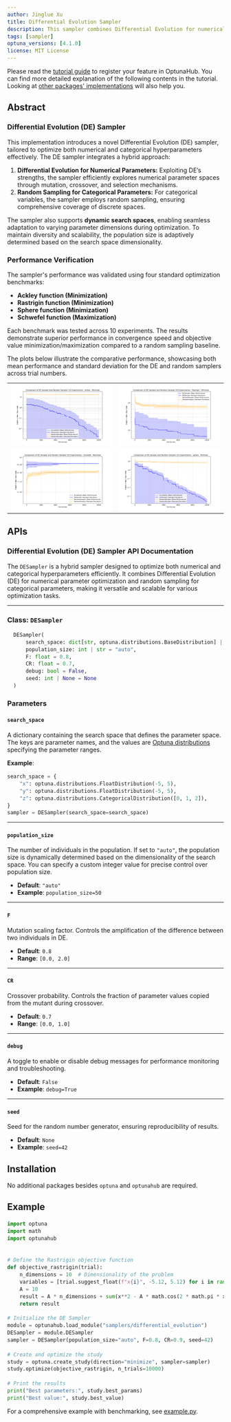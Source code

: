 ```yaml
---
author: Jinglue Xu
title: Differential Evolution Sampler
description: This sampler combines Differential Evolution for numerical parameters and Random Sampling for categorical parameters, dynamically adapting to changes in the search space by initializing new dimensions and ignoring removed ones seamlessly across trials.
tags: [sampler]
optuna_versions: [4.1.0]
license: MIT License
---
```


Please read the [tutorial guide](https://optuna.github.io/optunahub-registry/recipes/001_first.html) to register your feature in OptunaHub.
You can find more detailed explanation of the following contents in the tutorial.
Looking at [other packages' implementations](https://github.com/optuna/optunahub-registry/tree/main/package) will also help you.

## Abstract

### Differential Evolution (DE) Sampler

This implementation introduces a novel Differential Evolution (DE) sampler, tailored to optimize both numerical and categorical hyperparameters effectively. The DE sampler integrates a hybrid approach:

1. **Differential Evolution for Numerical Parameters:** Exploiting DE’s strengths, the sampler efficiently explores numerical parameter spaces through mutation, crossover, and selection mechanisms.
1. **Random Sampling for Categorical Parameters:** For categorical variables, the sampler employs random sampling, ensuring comprehensive coverage of discrete spaces.

The sampler also supports **dynamic search spaces**, enabling seamless adaptation to varying parameter dimensions during optimization. To maintain diversity and scalability, the population size is adaptively determined based on the search space dimensionality.

### Performance Verification

The sampler's performance was validated using four standard optimization benchmarks:

- **Ackley function (Minimization)**
- **Rastrigin function (Minimization)**
- **Sphere function (Minimization)**
- **Schwefel function (Maximization)**

Each benchmark was tested across 10 experiments. The results demonstrate superior performance in convergence speed and objective value minimization/maximization compared to a random sampling baseline.

The plots below illustrate the comparative performance, showcasing both mean performance and standard deviation for the DE and random samplers across trial numbers.

<table style="width: 100%;">
  <tr>
    <td style="width: 50%;"><img src="images/Ackley_minimize.png" alt="Top Left" style="width: 100%;"/></td>
    <td style="width: 50%;"><img src="images/Rastrigin_minimize.png" alt="Top Right" style="width: 100%;"/></td>
  </tr>
  <tr>
    <td style="width: 50%;"><img src="images/Schwefel_maximize.png" alt="Bottom Left" style="width: 100%;"/></td>
    <td style="width: 50%;"><img src="images/sphere_minimize.png" alt="Bottom Right" style="width: 100%;"/></td>
  </tr>
</table>

## APIs

### Differential Evolution (DE) Sampler API Documentation

The `DESampler` is a hybrid sampler designed to optimize both numerical and categorical hyperparameters efficiently. It combines Differential Evolution (DE) for numerical parameter optimization and random sampling for categorical parameters, making it versatile and scalable for various optimization tasks.

______________________________________________________________________

### Class: `DESampler`

```python
  DESampler(
      search_space: dict[str, optuna.distributions.BaseDistribution] | None = None,
      population_size: int | str = "auto",
      F: float = 0.8,
      CR: float = 0.7,
      debug: bool = False,
      seed: int | None = None
  )
```

### Parameters

#### `search_space`

A dictionary containing the search space that defines the parameter space. The keys are parameter names, and the values are [Optuna distributions](https://optuna.readthedocs.io/en/stable/reference/distributions.html) specifying the parameter ranges.

**Example**:

```python
search_space = {
    "x": optuna.distributions.FloatDistribution(-5, 5),
    "y": optuna.distributions.FloatDistribution(-5, 5),
    "z": optuna.distributions.CategoricalDistribution([0, 1, 2]),
}
sampler = DESampler(search_space=search_space)
```

______________________________________________________________________

#### `population_size`

The number of individuals in the population. If set to `"auto"`, the population size is dynamically determined based on the dimensionality of the search space. You can specify a custom integer value for precise control over population size.

- **Default**: `"auto"`
- **Example**: `population_size=50`

______________________________________________________________________

#### `F`

Mutation scaling factor. Controls the amplification of the difference between two individuals in DE.

- **Default**: `0.8`
- **Range**: `[0.0, 2.0]`

______________________________________________________________________

#### `CR`

Crossover probability. Controls the fraction of parameter values copied from the mutant during crossover.

- **Default**: `0.7`
- **Range**: `[0.0, 1.0]`

______________________________________________________________________

#### `debug`

A toggle to enable or disable debug messages for performance monitoring and troubleshooting.

- **Default**: `False`
- **Example**: `debug=True`

______________________________________________________________________

#### `seed`

Seed for the random number generator, ensuring reproducibility of results.

- **Default**: `None`
- **Example**: `seed=42`

## Installation

No additional packages besides `optuna` and `optunahub` are required.

## Example

```python
import optuna
import math
import optunahub


# Define the Rastrigin objective function
def objective_rastrigin(trial):
    n_dimensions = 10  # Dimensionality of the problem
    variables = [trial.suggest_float(f"x{i}", -5.12, 5.12) for i in range(n_dimensions)]
    A = 10
    result = A * n_dimensions + sum(x**2 - A * math.cos(2 * math.pi * x) for x in variables)
    return result

# Initialize the DE Sampler
module = optunahub.load_module("samplers/differential_evolution")
DESampler = module.DESampler
sampler = DESampler(population_size="auto", F=0.8, CR=0.9, seed=42)

# Create and optimize the study
study = optuna.create_study(direction="minimize", sampler=sampler)
study.optimize(objective_rastrigin, n_trials=10000)

# Print the results
print("Best parameters:", study.best_params)
print("Best value:", study.best_value)
```

For a comprehensive example with benchmarking, see [example.py](https://github.com/optuna/optunahub-registry/blob/main/package/samplers/differential_evolution/example.py).
